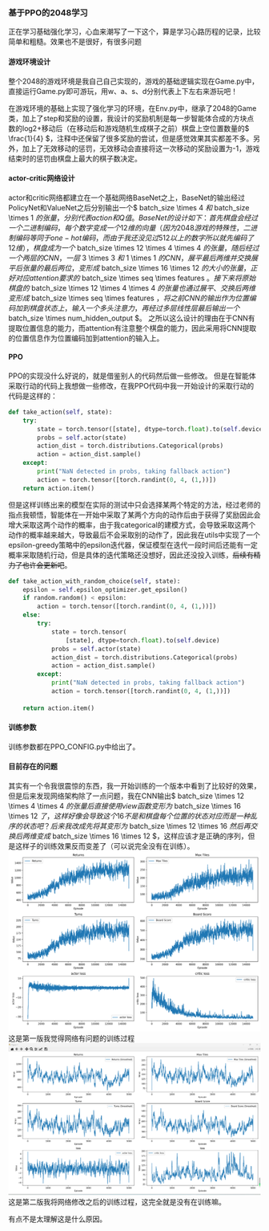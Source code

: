 ### 基于PPO的2048学习
正在学习基础强化学习，心血来潮写了一下这个，算是学习心路历程的记录，比较简单和粗糙。效果也不是很好，有很多问题

#### 游戏环境设计
整个2048的游戏环境是我自己自己实现的，游戏的基础逻辑实现在Game.py中，直接运行Game.py即可游玩，用w、a、s、d分别代表上下左右来游玩吧！

在游戏环境的基础上实现了强化学习的环境，在Env.py中，继承了2048的Game类，加上了step和奖励的设置，我设计的奖励机制是每一步智能体合成的方块点数的log2+移动后（在移动后和游戏随机生成棋子之前）棋盘上空位置数量的$ \frac{1}{4} $，注释中还保留了很多奖励的尝试，但是感觉效果其实都差不多。另外，加上了无效移动的惩罚，无效移动会直接将这一次移动的奖励设置为-1，游戏结束时的惩罚由棋盘上最大的棋子数决定。

#### actor-critic网络设计
actor和critic网络都建立在一个基础网络BaseNet之上，BaseNet的输出经过PolicyNet和ValueNet之后分别输出一个$ batch\_size \times 4 $和$ batch\_size \times 1 $的张量，分别代表action和Q值。
BaseNet的设计如下：
首先棋盘会经过一个二进制编码，每个数字变成一个12维的向量（因为2048游戏的特殊性，二进制编码等同于one-hot编码，而由于我还没见过512以上的数字所以就先编码了12维），棋盘成为一个$ batch\_size \times 12 \times 4 \times 4 $的张量，随后经过一个两层的CNN，一层$ 3 \times 3 $和$ 1 \times 1 $的CNN，展平最后两维并交换展平后张量的最后两位，变形成$ batch\_size \times 16 \times 12 $的大小的张量，正好对应attention要求的$ batch\_size \times seq \times features $。
接下来将原始棋盘的$ batch\_size \times 12 \times 4 \times 4 $的张量也通过展平、交换后两维变形成$ batch\_size \times seq \times features $，将之前CNN的输出作为位置编码加到棋盘状态上，输入一个多头注意力，再经过多层线性层最后输出一个$ batch\_size \times num\_hidden\_output $。
之所以这么设计的理由在于CNN有提取位置信息的能力，而attention有注意整个棋盘的能力，因此采用将CNN提取的位置信息作为位置编码加到attention的输入上。

#### PPO
PPO的实现没什么好说的，就是借鉴别人的代码然后做一些修改。
但是在智能体采取行动的代码上我想做一些修改，在我PPO代码中我一开始设计的采取行动的代码是这样的：
```python
def take_action(self, state):
    try:
        state = torch.tensor([state], dtype=torch.float).to(self.device)
        probs = self.actor(state)
        action_dist = torch.distributions.Categorical(probs)
        action = action_dist.sample()
    except:
        print("NaN detected in probs, taking fallback action")
        action = torch.tensor([torch.randint(0, 4, (1,))])
    return action.item()
```
但是这样训练出来的模型在实际的测试中只会选择某两个特定的方法，经过老师的指点我顿悟，智能体在一开始中采取了某两个方向的动作后由于获得了奖励因此会增大采取这两个动作的概率，由于我categorical的建模方式，会导致采取这两个动作的概率越来越大，导致最后不会采取别的动作了，因此我在utils中实现了一个epsilon-greedy策略中的epsilon迭代器，保证模型在迭代一段时间后还能有一定概率采取随机行动，但是具体的迭代策略还没想好，因此还没投入训练，~~后续有精力了也许会更新吧~~。
```python
def take_action_with_random_choice(self, state):
    epsilon = self.epsilon_optimizer.get_epsilon()
    if random.random() < epsilon:
        action = torch.tensor([torch.randint(0, 4, (1,))])
    else:
        try:
            state = torch.tensor(
                [state], dtype=torch.float).to(self.device)
            probs = self.actor(state)
            action_dist = torch.distributions.Categorical(probs)
            action = action_dist.sample()
        except:
            print("NaN detected in probs, taking fallback action")
            action = torch.tensor([torch.randint(0, 4, (1,))])

    return action.item()
```

#### 训练参数
训练参数都在PPO_CONFIG.py中给出了。

#### 目前存在的问题
其实有一个令我很震惊的东西，我一开始训练的一个版本中看到了比较好的效果，但是后来发现网络架构除了一点问题，我在CNN输出$ batch\_size \times 12 \times 4 \times 4 $的张量后直接使用view函数变形为$ batch\_size \times 16 \times 12 $了，这样好像会导致这个16不是和棋盘每个位置的状态对应而是一种乱序的状态吧？后来我改成先将其变形为$ batch\_size \times 12 \times 16 $然后再交换后两维变成$ batch\_size \times 16 \times 12 $，这样应该才是正确的序列，但是这样子的训练效果反而变差了（可以说完全没有在训练）。
![result1](https://github.com/xuanfengzu/2048PPO/blob/main/result.png "result1")
这是第一版我觉得网络有问题的训练过程
![result2](https://github.com/xuanfengzu/2048PPO/blob/main/result2.png "result2")
这是第二版我将网络修改之后的训练过程，这完全就是没有在训练嘛。

有点不是太理解这是什么原因。
